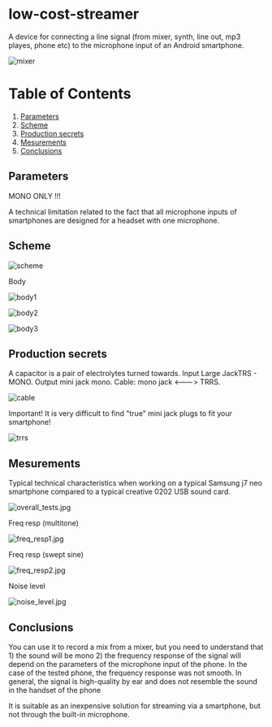 # low-cost-streamer

A device for connecting a line signal (from mixer, synth, line out, mp3 playes, phone etc) to the microphone input of an Android smartphone.

![mixer](Mixer.jpg "Mixer")

# Table of Contents
1. [Parameters](#Parameters)
2. [Scheme](#Scheme)
3. [Production secrets](#Production-secrets)
4. [Mesurements](#Mesurements)
5. [Conclusions](#Conclusions)

## Parameters

MONO ONLY !!!

A technical limitation related to the fact that all microphone inputs of smartphones are designed for a headset with one microphone.

## Scheme

![scheme](scheme.png "scheme")

Body

![body1](body01.jpg "body1")

![body2](body02.jpg "body2")

![body3](body03.jpg "body3")

## Production secrets

A capacitor is a pair of electrolytes turned towards. Input Large JackTRS - MONO. Output mini jack mono. Cable: mono jack <---> TRRS.

![cable](cable.jpg "cable")

Important! It is very difficult to find "true" mini jack plugs to fit your smartphone!

![trrs](trrs.jpeg "trrs")

## Mesurements

Typical technical characteristics when working on a typical Samsung j7 neo smartphone compared to a typical creative 0202 USB sound card.


![overall_tests.jpg](overall_tests.jpg "overall_tests.jpg")


Freq resp (multitone)

![freq_resp1.jpg](freq_resp1.jpg "freq_resp1.jpg")


Freq resp (swept sine)

![freq_resp2.jpg](freq_resp2.jpg "freq_resp2.jpg")


Noise level

![noise_level.jpg](noise_level.jpg "noise_level")


## Conclusions

You can use it to record a mix from a mixer, but you need to understand that 1) the sound will be mono 2) the frequency response of the signal will depend on the parameters of the microphone input of the phone. In the case of the tested phone, the frequency response was not smooth. In general, the signal is high-quality by ear and does not resemble the sound in the handset of the phone

It is suitable as an inexpensive solution for streaming via a smartphone, but not through the built-in microphone.

